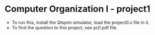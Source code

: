 # Computer Organization I - project1

* To run this, install the Qtspim simulator, load the project0.s file in it.
* To find the question to this project, see prj1.pdf file.
